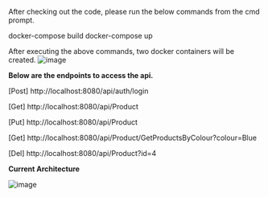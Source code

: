 After checking out the code, please run the below commands from the cmd prompt.

docker-compose build
docker-compose up

After executing the above commands, two docker containers will be created.
![image](https://github.com/user-attachments/assets/00abeab3-e153-4093-9daa-d1da42358a59)

**Below are the endpoints to access the api.**

[Post] http://localhost:8080/api/auth/login

[Get] http://localhost:8080/api/Product

[Put] http://localhost:8080/api/Product

[Get] http://localhost:8080/api/Product/GetProductsByColour?colour=Blue

[Del] http://localhost:8080/api/Product?id=4


**Current Architecture**

![image](https://github.com/user-attachments/assets/fc2668f8-62f2-4e77-a47c-c019be64f706)
